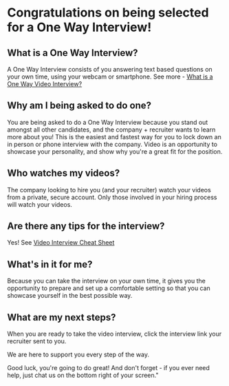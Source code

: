 # Congratulations on being selected for a One Way Interview!

## What is a One Way Interview?

A One Way Interview consists of you answering text based questions on your own time, using your webcam or smartphone.
See more - [What is a One Way Video Interview?](/en/article/what-is-a-one-way-video-interview-gqbx6e/)

## Why am I being asked to do one?

You are being asked to do a One Way Interview because you stand out amongst all other candidates, and the company + recruiter wants to learn more about you! This is the easiest and fastest way for you to lock down an in person or phone interview with the company. Video is an opportunity to showcase your personality, and show why you're a great fit for the position.

## Who watches my videos?

The company looking to hire you (and your recruiter) watch your videos from a private, secure account. Only those involved in your hiring process will watch your videos.

## Are there any tips for the interview?

Yes! See [Video Interview Cheat Sheet](/en/article/video-interview-cheat-sheet-18c6e62/)

## What's in it for me?

Because you can take the interview on your own time, it gives you the opportunity to prepare and set up a comfortable setting so that you can showcase yourself in the best possible way.

## What are my next steps?

When you are ready to take the video interview, click the interview link your recruiter sent to you.

We are here to support you every step of the way.

Good luck, you're going to do great! And don't forget - if you ever need help, just chat us on the bottom right of your screen."
